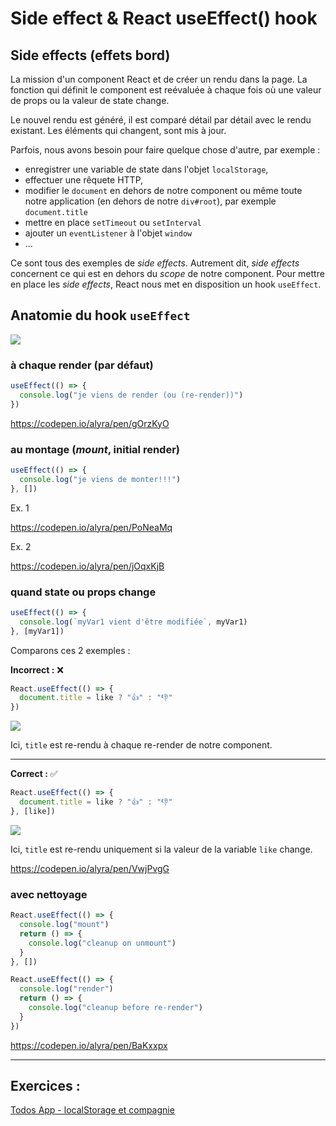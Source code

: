 # Side effect & React useEffect() hook

## Side effects (effets bord)

La mission d'un component React et de créer un rendu dans la page. La fonction qui définit le component est reévaluée à chaque fois où une valeur de props ou la valeur de state change.

Le nouvel rendu est généré, il est comparé détail par détail avec le rendu existant. Les éléments qui changent, sont mis à jour.

Parfois, nous avons besoin pour faire quelque chose d'autre, par exemple :

- enregistrer une variable de state dans l'objet `localStorage`,
- effectuer une rêquete HTTP,
- modifier le `document` en dehors de notre component ou même toute notre application (en dehors de notre `div#root`), par exemple `document.title`
- mettre en place `setTimeout` ou `setInterval`
- ajouter un `eventListener` à l'objet `window`
- ...

Ce sont tous des exemples de _side effects_. Autrement dit, _side effects_ concernent ce qui est en dehors du _scope_ de notre component. Pour mettre en place les _side effects_, React nous met en disposition un hook `useEffect`.

## Anatomie du hook `useEffect`

![](https://assets.codepen.io/4515922/useEffectAnatomy.png)

### à chaque render (par défaut)

```javascript
useEffect(() => {
  console.log("je viens de render (ou (re-render))")
})
```

https://codepen.io/alyra/pen/gOrzKyO

### au montage (_mount_, initial render)

```javascript
useEffect(() => {
  console.log("je viens de monter!!!")
}, [])
```

Ex. 1

https://codepen.io/alyra/pen/PoNeaMq

Ex. 2

https://codepen.io/alyra/pen/jOqxKjB

### quand state ou props change

```javascript
useEffect(() => {
  console.log(`myVar1 vient d'être modifiée`, myVar1)
}, [myVar1])
```

Comparons ces 2 exemples :

**Incorrect :** ❌

```javascript
React.useEffect(() => {
  document.title = like ? "👍" : "👎"
})
```

![](https://wptemplates.pehaa.com/assets/alyra/title-ue.gif)

Ici, `title` est re-rendu à chaque re-render de notre component.

---

**Correct :** ✅

```javascript
React.useEffect(() => {
  document.title = like ? "👍" : "👎"
}, [like])
```

![](https://wptemplates.pehaa.com/assets/alyra/title-ue-ok2.gif)

Ici, `title` est re-rendu uniquement si la valeur de la variable `like` change.

https://codepen.io/alyra/pen/VwjPvgG

### avec nettoyage

```javascript
React.useEffect(() => {
  console.log("mount")
  return () => {
    console.log("cleanup on unmount")
  }
}, [])
```

```javascript
React.useEffect(() => {
  console.log("render")
  return () => {
    console.log("cleanup before re-render")
  }
})
```

https://codepen.io/alyra/pen/BaKxxpx

---

## Exercices :

[Todos App - localStorage et compagnie](https://github.com/pehaa/alyra-todos-localstorage)
